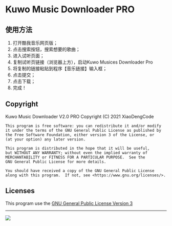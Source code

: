 # Kuwo Music Downloader PRO
## 使用方法
1. 打开酷我音乐网页版；
2. 点击搜索按钮，搜索想要的歌曲；
3. 进入试听页面；
4. 复制试听页链接（浏览器上方），启动Kuwo Musices Downloader Pro
5. 将复制的链接粘贴到程序【音乐链接】输入框；
6. 点击提交； 
7. 点击下载；
8. 完成！
## Copyright
Kuwo Music Downloader V2.0 PRO
Copyright (C) 2021  XiaoDengCode

    This program is free software: you can redistribute it and/or modify
    it under the terms of the GNU General Public License as published by
    the Free Software Foundation, either version 3 of the License, or
    (at your option) any later version.

    This program is distributed in the hope that it will be useful,
    but WITHOUT ANY WARRANTY; without even the implied warranty of
    MERCHANTABILITY or FITNESS FOR A PARTICULAR PURPOSE.  See the
    GNU General Public License for more details.

    You should have received a copy of the GNU General Public License
    along with this program.  If not, see <https://www.gnu.org/licenses/>.
## Licenses
This program use the [GNU General Public License Version 3](http://www.gnu.org/licenses/gpl-3.0.html)
<hr>
<img src="https://g.itcraft.tk/img/logo.png"></img>
